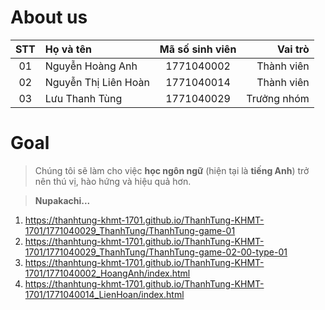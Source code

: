 # About us
| STT | Họ và tên            | Mã số sinh viên |     Vai trò |
| :-: | :------------------- | :-------------: | ----------: |
| 01  | Nguyễn Hoàng Anh     |   1771040002    |  Thành viên |
| 02  | Nguyễn Thị Liên Hoàn |   1771040014    |  Thành viên |
| 03  | Lưu Thanh Tùng       |   1771040029    | Trưởng nhóm |
# Goal
>Chúng tôi sẽ làm cho việc **học ngôn ngữ** (hiện tại là **tiếng Anh**) trở nên thú vị, hào hứng và hiệu quả hơn.

>**Nupakachi...**

1. https://thanhtung-khmt-1701.github.io/ThanhTung-KHMT-1701/1771040029_ThanhTung/ThanhTung-game-01
2. https://thanhtung-khmt-1701.github.io/ThanhTung-KHMT-1701/1771040029_ThanhTung/ThanhTung-game-02-00-type-01
3. https://thanhtung-khmt-1701.github.io/ThanhTung-KHMT-1701/1771040002_HoangAnh/index.html
4. https://thanhtung-khmt-1701.github.io/ThanhTung-KHMT-1701/1771040014_LienHoan/index.html
